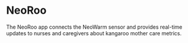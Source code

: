 # NeoRoo

The NeoRoo app connects the NeoWarm sensor and provides real-time updates to nurses and caregivers about kangaroo mother care metrics.